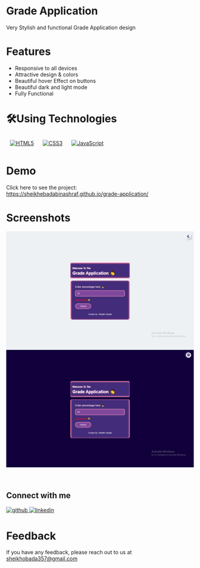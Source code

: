 # Grade Application  

Very Stylish and functional Grade Application design  
  
# Features  

- Responsive to all devices  
- Attractive design & colors  
- Beautiful hover Effect on buttons  
- Beautiful dark and light mode  
- Fully Functional  

# 🛠Using Technologies  

<div align="left">  
<a href="https://en.wikipedia.org/wiki/HTML5" target="_blank"><img style="margin: 10px" src="https://profilinator.rishav.dev/skills-assets/html5-original-wordmark.svg" alt="HTML5" height="50" /></a>  
<a href="https://www.w3schools.com/css/" target="_blank"><img style="margin: 10px" src="https://profilinator.rishav.dev/skills-assets/css3-original-wordmark.svg" alt="CSS3" height="50" /></a>  
<a href="https://www.javascript.com/" target="_blank"><img style="margin: 10px" src="https://profilinator.rishav.dev/skills-assets/javascript-original.svg" alt="JavaScript" height="50" /></a>  
</div>  

# Demo  

Click here to see the project:  
https://sheikhebadabinashraf.github.io/grade-application/  

# Screenshots  

![](https://github.com/SheikhEbadaBinAshraf/grade-application/blob/main/Screenshot%20(65).png?raw=true)  
![](https://github.com/SheikhEbadaBinAshraf/grade-application/blob/main/Screenshot%20(66).png?raw=true)  
  
<br/>  

## Connect with me  

<a href="https://github.com/SheikhEbadaBinAshraf" target="_blank">
<img src=https://img.shields.io/badge/github-%2324292e.svg?&style=for-the-badge&logo=github&logoColor=white alt=github style="margin-bottom: 5px;" />
</a>
<a href="https://linkedin.com/in/sheikh-ebada-068a2b214" target="_blank">
<img src=https://img.shields.io/badge/linkedin-%231E77B5.svg?&style=for-the-badge&logo=linkedin&logoColor=white alt=linkedin style="margin-bottom: 5px;" />
</a>  
  
# Feedback  

If you have any feedback, please reach out to us at
sheikhobada357@gmail.com  

<br />
